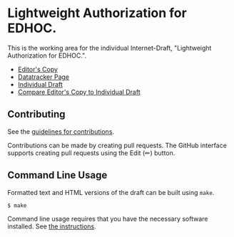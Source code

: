 # Lightweight Authorization for EDHOC.

This is the working area for the individual Internet-Draft, "Lightweight Authorization for EDHOC.".

* [Editor's Copy](https://EricssonResearch.github.io/ace-ake-authz/#go.draft-selander-lake-authz.html)
* [Datatracker Page](https://datatracker.ietf.org/doc/draft-selander-ace-ake-authz)
* [Individual Draft](https://datatracker.ietf.org/doc/html/draft-selander-ace-ake-authz)
* [Compare Editor's Copy to Individual Draft](https://EricssonResearch.github.io/ace-ake-authz/#go.draft-selander-lake-authz.diff)


## Contributing

See the
[guidelines for contributions](https://github.com/lake-wg/authz/blob/master/CONTRIBUTING.md).

Contributions can be made by creating pull requests.
The GitHub interface supports creating pull requests using the Edit (✏) button.


## Command Line Usage

Formatted text and HTML versions of the draft can be built using `make`.

```sh
$ make
```

Command line usage requires that you have the necessary software installed.  See
[the instructions](https://github.com/martinthomson/i-d-template/blob/main/doc/SETUP.md).

